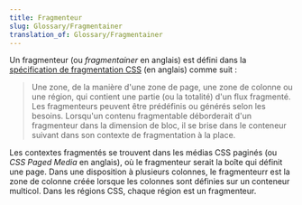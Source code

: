 ```yaml
---
title: Fragmenteur
slug: Glossary/Fragmentainer
translation_of: Glossary/Fragmentainer
---
```

Un fragmenteur (ou <i lang="en">fragmentainer</i> en anglais) est défini dans la [spécification de fragmentation CSS](https://www.w3.org/TR/css-break-3/) (en anglais) comme suit :

> Une zone, de la manière d'une zone de page, une zone de colonne ou une région, qui contient une partie (ou la totalité) d'un flux fragmenté. Les fragmenteurs peuvent être prédéfinis ou générés selon les besoins. Lorsqu'un contenu fragmentable déborderait d'un fragmenteur dans la dimension de bloc, il se brise dans le conteneur suivant dans son contexte de fragmentation à la place.

Les contextes fragmentés se trouvent dans les médias CSS paginés (ou <i lang="en">CSS Paged Media</i> en anglais), où le fragmenteur serait la boîte qui définit une page. Dans une disposition à plusieurs colonnes, le fragmenteurr est la zone de colonne créée lorsque les colonnes sont définies sur un conteneur multicol. Dans les régions CSS, chaque région est un fragmenteur.
